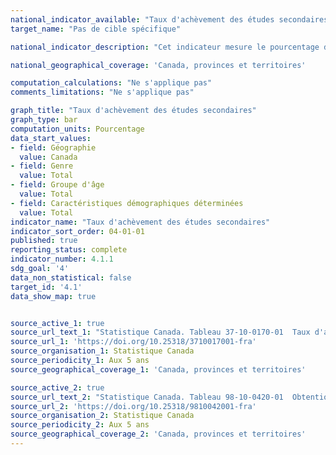 ```yaml
---
national_indicator_available: "Taux d'achèvement des études secondaires"
target_name: "Pas de cible spécifique"

national_indicator_description: "Cet indicateur mesure le pourcentage de personnes qui possèdent un diplôme d'études secondaires ou une attestation d'équivalence."

national_geographical_coverage: 'Canada, provinces et territoires'

computation_calculations: "Ne s'applique pas"
comments_limitations: "Ne s'applique pas"

graph_title: "Taux d'achèvement des études secondaires"
graph_type: bar
computation_units: Pourcentage
data_start_values:
- field: Géographie
  value: Canada
- field: Genre
  value: Total
- field: Groupe d'âge
  value: Total
- field: Caractéristiques démographiques déterminées
  value: Total
indicator_name: "Taux d'achèvement des études secondaires"
indicator_sort_order: 04-01-01
published: true
reporting_status: complete
indicator_number: 4.1.1
sdg_goal: '4'
data_non_statistical: false
target_id: '4.1'
data_show_map: true


source_active_1: true
source_url_text_1: "Statistique Canada. Tableau 37-10-0170-01  Taux d'achèvement des études secondaires selon le sexe, le groupe d'âge et certaines caractéristiques démographiques"
source_url_1: 'https://doi.org/10.25318/3710017001-fra'
source_organisation_1: Statistique Canada
source_periodicity_1: Aux 5 ans 
source_geographical_coverage_1: 'Canada, provinces et territoires'

source_active_2: true
source_url_text_2: "Statistique Canada. Tableau 98-10-0420-01  Obtention d’un diplôme d’études secondaires, selon l’identité autochtone, la géographie autochtone et la situation d’activité"
source_url_2: 'https://doi.org/10.25318/9810042001-fra'
source_organisation_2: Statistique Canada
source_periodicity_2: Aux 5 ans 
source_geographical_coverage_2: 'Canada, provinces et territoires'
---
```

